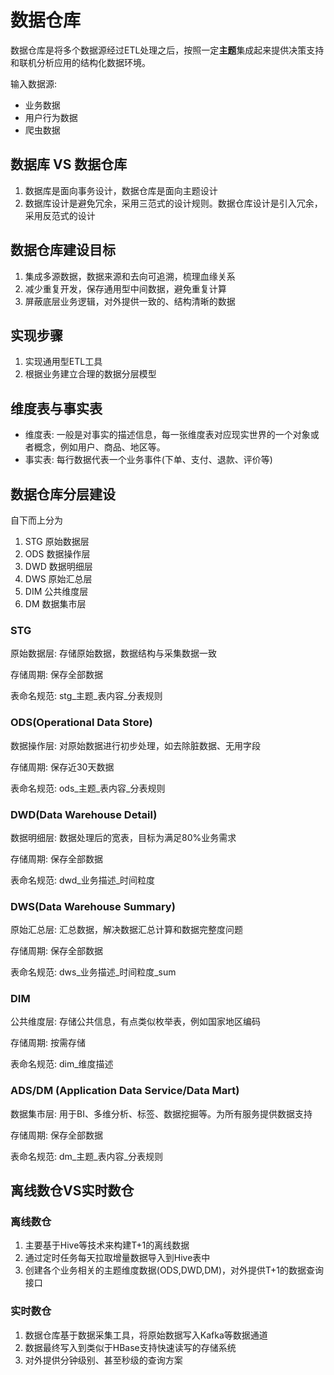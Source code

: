 # 数据仓库

数据仓库是将多个数据源经过ETL处理之后，按照一定**主题**集成起来提供决策支持和联机分析应用的结构化数据环境。

输入数据源:

- 业务数据
- 用户行为数据
- 爬虫数据

## 数据库 VS 数据仓库

1. 数据库是面向事务设计，数据仓库是面向主题设计
2. 数据库设计是避免冗余，采用三范式的设计规则。数据仓库设计是引入冗余，采用反范式的设计

## 数据仓库建设目标

1. 集成多源数据，数据来源和去向可追溯，梳理血缘关系
2. 减少重复开发，保存通用型中间数据，避免重复计算
3. 屏蔽底层业务逻辑，对外提供一致的、结构清晰的数据

## 实现步骤

1. 实现通用型ETL工具
2. 根据业务建立合理的数据分层模型

## 维度表与事实表

- 维度表: 一般是对事实的描述信息，每一张维度表对应现实世界的一个对象或者概念，例如用户、商品、地区等。
- 事实表: 每行数据代表一个业务事件(下单、支付、退款、评价等)

## 数据仓库分层建设
自下而上分为

1. STG 原始数据层
2. ODS 数据操作层 
3. DWD 数据明细层
4. DWS 原始汇总层
5. DIM 公共维度层
6. DM 数据集市层

### STG
原始数据层: 存储原始数据，数据结构与采集数据一致

存储周期: 保存全部数据

表命名规范: stg_主题_表内容_分表规则

### ODS(Operational Data Store)
数据操作层: 对原始数据进行初步处理，如去除脏数据、无用字段

存储周期: 保存近30天数据

表命名规范: ods_主题_表内容_分表规则

### DWD(Data Warehouse Detail)
数据明细层: 数据处理后的宽表，目标为满足80%业务需求

存储周期: 保存全部数据

表命名规范: dwd_业务描述_时间粒度

### DWS(Data Warehouse Summary)
原始汇总层: 汇总数据，解决数据汇总计算和数据完整度问题

存储周期: 保存全部数据

表命名规范: dws_业务描述_时间粒度_sum

### DIM

公共维度层: 存储公共信息，有点类似枚举表，例如国家地区编码

存储周期: 按需存储

表命名规范: dim_维度描述

### ADS/DM (Application Data Service/Data Mart)

数据集市层: 用于BI、多维分析、标签、数据挖掘等。为所有服务提供数据支持

存储周期: 保存全部数据

表命名规范: dm_主题_表内容_分表规则

## 离线数仓VS实时数仓

### 离线数仓
1. 主要基于Hive等技术来构建T+1的离线数据
2. 通过定时任务每天拉取增量数据导入到Hive表中
3. 创建各个业务相关的主题维度数据(ODS,DWD,DM)，对外提供T+1的数据查询接口

### 实时数仓
1. 数据仓库基于数据采集工具，将原始数据写入Kafka等数据通道
2. 数据最终写入到类似于HBase支持快速读写的存储系统
3. 对外提供分钟级别、甚至秒级的查询方案

